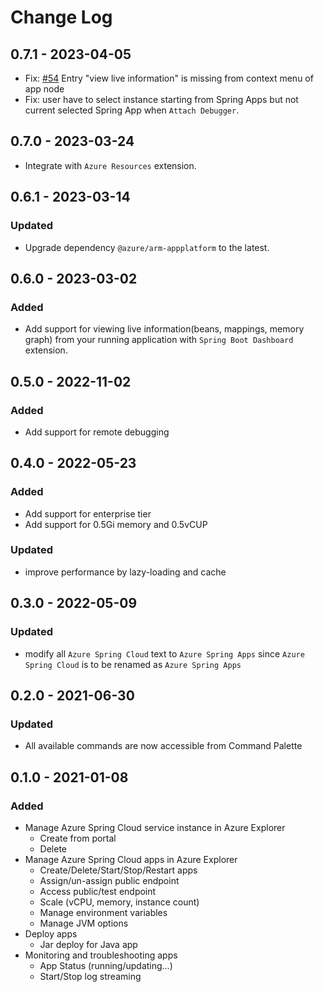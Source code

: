 # Change Log

## 0.7.1 - 2023-04-05
- Fix: [#54](https://github.com/microsoft/vscode-azurespringcloud/issues/54) Entry "view live information" is missing from context menu of app node 
- Fix: user have to select instance starting from Spring Apps but not current selected Spring App when `Attach Debugger`.

## 0.7.0 - 2023-03-24
- Integrate with `Azure Resources` extension.

## 0.6.1 - 2023-03-14

### Updated
- Upgrade dependency `@azure/arm-appplatform` to the latest.

## 0.6.0 - 2023-03-02

### Added
- Add support for viewing live information(beans, mappings, memory graph) from your running application with `Spring Boot Dashboard` extension.

## 0.5.0 - 2022-11-02

### Added
- Add support for remote debugging

## 0.4.0 - 2022-05-23

### Added
- Add support for enterprise tier
- Add support for 0.5Gi memory and 0.5vCUP

### Updated
- improve performance by lazy-loading and cache

## 0.3.0 - 2022-05-09

### Updated
- modify all `Azure Spring Cloud` text to `Azure Spring Apps` since `Azure Spring Cloud` is to be renamed as `Azure Spring Apps`

## 0.2.0 - 2021-06-30

### Updated
- All available commands are now accessible from Command Palette


## 0.1.0 - 2021-01-08

### Added
- Manage Azure Spring Cloud service instance in Azure Explorer
    - Create from portal
    - Delete
- Manage Azure Spring Cloud apps in Azure Explorer
    - Create/Delete/Start/Stop/Restart apps
    - Assign/un-assign public endpoint
    - Access public/test endpoint
    - Scale (vCPU, memory, instance count)
    - Manage environment variables
    - Manage JVM options
- Deploy apps
    - Jar deploy for Java app
- Monitoring and troubleshooting apps
    - App Status (running/updating…)
    - Start/Stop log streaming

